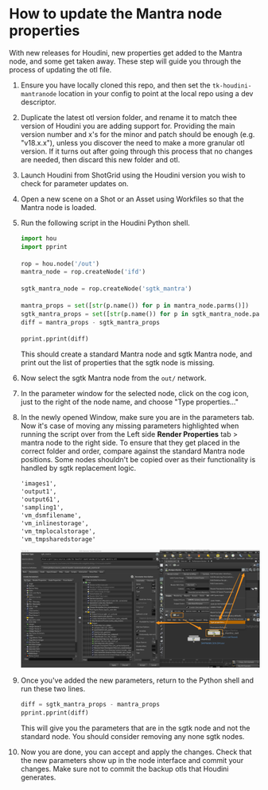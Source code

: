 # How to update the Mantra node properties

With new releases for Houdini, new properties get added to the Mantra node, and some get taken away.
These step will guide you through the process of updating the otl file.

1. Ensure you have locally cloned this repo, and then set the `tk-houdini-mantranode` location in your config to point at the local repo using a dev descriptor.

2. Duplicate the latest otl version folder, and rename it to match thee version of Houdini you are adding support for. Providing the main version number and x's for the minor and patch should be enough (e.g. "v18.x.x"), unless you discover the need to make a more granular otl version. If it turns out after going through this process that no changes are needed, then discard this new folder and otl.

3. Launch Houdini from ShotGrid using the Houdini version you wish to check for parameter updates on.

4. Open a new scene on a Shot or an Asset using Workfiles so that the Mantra node is loaded.

5. Run the following script in the Houdini Python shell.
    ```python
    import hou
    import pprint

    rop = hou.node('/out')
    mantra_node = rop.createNode('ifd')

    sgtk_mantra_node = rop.createNode('sgtk_mantra')

    mantra_props = set([str(p.name()) for p in mantra_node.parms()])
    sgtk_mantra_props = set([str(p.name()) for p in sgtk_mantra_node.parms()])
    diff = mantra_props - sgtk_mantra_props

    pprint.pprint(diff)
    ```
    This should create a standard Mantra node and sgtk Mantra node, and print out the list of properties that the sgtk node is missing.

6. Now select the sgtk Mantra node from the `out/` network.

7. In the parameter window for the selected node, click on the cog icon, just to the right of the node name, and choose "Type properties..."

8. In the newly opened Window, make sure you are in the parameters tab. Now it's case of moving any missing parameters
highlighted when running the script over from the Left side **Render Properties** tab > mantra node to the right side.
To ensure that they get placed in the correct folder and order, compare against the standard Mantra node positions.
Some nodes shouldn't be copied over as their functionality is handled by sgtk replacement logic.
   ```
   'images1',
   'output1',
   'output61',
   'sampling1',
   'vm_dsmfilename',
   'vm_inlinestorage',
   'vm_tmplocalstorage',
   'vm_tmpsharedstorage'
   ```

    ![How to access the type parameter Window.](./houdini_parameters.png)

9. Once you've added the new parameters, return to the Python shell and run these two lines.
    ```python
    diff = sgtk_mantra_props - mantra_props
    pprint.pprint(diff)
    ```
    This will give you the parameters that are in the sgtk node and not the standard node. You should consider removing any none sgtk nodes.

10. Now you are done, you can accept and apply the changes. Check that the new parameters show up in the node interface and commit your changes. Make sure not to commit the backup otls that Houdini generates.

